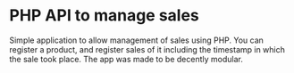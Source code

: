 # PHP API to manage sales
Simple application to allow management of sales using PHP. You can register a product, and register sales of it including the timestamp in which the sale took place. The app was made to be decently modular.
